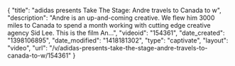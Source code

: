 {
    "title": "adidas presents Take The Stage: Andre travels to Canada to w",
    "description": "Andre is an up-and-coming creative. We flew him 3000 miles to Canada to spend a month working with cutting edge creative agency Sid Lee. This is the film An...",
    "videoid": "154361",
    "date_created": "1398106895",
    "date_modified": "1418181302",
    "type": "captivate",
    "layout": "video",
    "url": "\/v\/adidas-presents-take-the-stage-andre-travels-to-canada-to-w\/154361"
}
